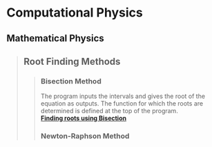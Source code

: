# Computational Physics

## Mathematical Physics

> ## Root Finding Methods
>> ### Bisection Method
>> The program inputs the intervals and gives the root of the equation as outputs. The function for which the roots are determined is defined at the top of the program. <br>
>> **[Finding roots using Bisection](Mathematical-Physics\bisection.py)**
>>
>> ### Newton-Raphson Method
 
